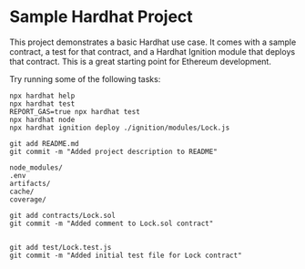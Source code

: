 # Sample Hardhat Project

This project demonstrates a basic Hardhat use case. It comes with a sample contract, a test for that contract, and a Hardhat Ignition module that deploys that contract. This is a great starting point for Ethereum development.

Try running some of the following tasks:

```shell
npx hardhat help
npx hardhat test
REPORT_GAS=true npx hardhat test
npx hardhat node
npx hardhat ignition deploy ./ignition/modules/Lock.js

git add README.md
git commit -m "Added project description to README"

node_modules/
.env
artifacts/
cache/
coverage/

git add contracts/Lock.sol
git commit -m "Added comment to Lock.sol contract"


git add test/Lock.test.js
git commit -m "Added initial test file for Lock contract"
